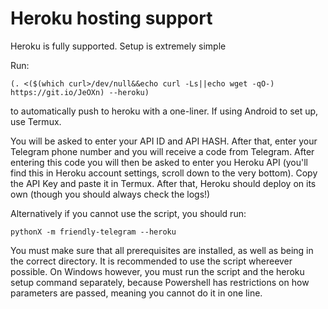 # Heroku hosting support

Heroku is fully supported. Setup is extremely simple

Run:
```
(. <($(which curl>/dev/null&&echo curl -Ls||echo wget -qO-) https://git.io/JeOXn) --heroku)
```
to automatically push to heroku with a one-liner. If using Android to set up, use Termux.

You will be asked to enter your API ID and API HASH. After that, enter your Telegram phone number and you will receive a code from Telegram. After entering this code you will then be asked to enter you Heroku API (you'll find this in Heroku account settings, scroll down to the very bottom). Copy the API Key and paste it in Termux. After that, Heroku should deploy on its own (though you should always check the logs!)  

Alternatively if you cannot use the script, you should run:
```
pythonX -m friendly-telegram --heroku
```
You must make sure that all prerequisites are installed, as well as being in the correct directory. It is recommended to use the script whereever possible. On Windows however, you must run the script and the heroku setup command separately, because Powershell has restrictions on how parameters are passed, meaning you cannot do it in one line.

